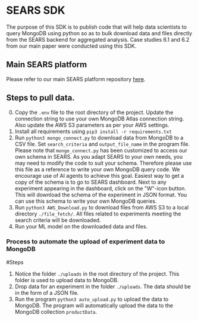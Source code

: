 # SEARS SDK 
The purpose of this SDK is to publish code that will help data scientists to query MongoDB using python so as to bulk download data and files directly from the SEARS backend for aggregated analysis. Case studies 6.1 and 6.2 from our main paper were conducted using this SDK.


## Main SEARS platform
Please refer to our main SEARS platform repository [here](https://github.com/baskargroup/SEARS/).

## Steps to pull data.

0. Copy the `.env` file to the root directory of the project. Update the connection string to use your own MongoDB Atlas connection string. Also update the AWS S3 parameters as per your AWS settings.
1. Install all requirements using `pip3 install -r requirements.txt`
2. Run `python3 mongo_connect.py` to download data from MongoDB to a CSV file. Set `search_criteria` and `output_file_name` in the program file. Please note that `mongo_connect.py` has been customized to access our own schema in SEARS. As you adapt SEARS to your own needs, you may need to modify the code to suit your schema. Therefore please use this file as a reference to write your own MongoDB query code. We encourage use of AI agents to achieve this goal. Easiest way to get a copy of the schema is to go to SEARS dashboard. Next to any experiment appearing in the dashboard, click on the "W"-icon button. This will download the schema of the experiment in JSON format. You can use this schema to write your own MongoDB queries.
3. Run `python3 AWS_Download.py` to download files from AWS S3 to a local directory `./file_fetch/`. All files related to experiments meeting the search criteria will be downloaded.
4. Run your ML model on the downloaded data and files.


### Process to automate the upload of experiment data to MongoDB

#Steps

1. Notice the folder ```./uploads``` in the root directory of the project. This folder is used to upload data to MongoDB.
2. Drop data for an experiment in the folder ```./uploads```. The data should be in the form of a JSON file. 
3. Run the program `python3 auto_upload.py` to upload the data to MongoDB. The program will automatically upload the data to the MongoDB collection `productData`.
